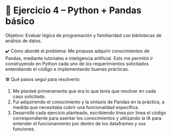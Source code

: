 # 🧠 Ejercicio 4 – Python + Pandas básico

Objetivo: Evaluar lógica de programación y familiaridad con bibliotecas de análisis de datos.

✔️ Cómo abordé el problema:
Me propuse adquirir conocimientos de Pandas, mediante tutoriales e inteligencia artificial. Esto me permitió
ir construyendo en Python cada uno de los requerimientos solicitados entendiendo el código e implementando buenas prácticas.

🛠️ Qué pasos seguí para resolverlo:

1. Me planteé primeramente que era lo que tenía que resolver en cada caso solicitado.
2. Fuí adquiriendo el conocimiento y la sintaxis de Pandas en la práctica, a medida que necesitaba cubrir una
funcionalidad específica.
3. Desarrollé cada ejercicio planteado, escribiendo linea por linea el código correspondiente para asentar los conocimientos y utilizando la IA para entender el funcionamiento por dentro de los dataframes y sus funciones.

